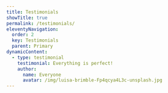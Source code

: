 ```yaml
---
title: Testimonials
showTitle: true
permalink: /testimonials/
eleventyNavigation:
  order: 2
  key: Testimonials
  parent: Primary
dynamicContent:
  - type: testimonial
    testimonial: Everything is perfect!
    author:
      name: Everyone
      avatar: /img/luisa-brimble-Fp4qcya4L3c-unsplash.jpg
---
```

